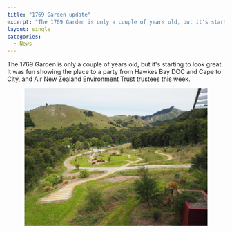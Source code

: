 ```yaml
---
title: "1769 Garden update"
excerpt: "The 1769 Garden is only a couple of years old, but it's starting to look great!"
layout: single
categories:
  - News
---
```


The 1769 Garden is only a couple of years old, but it's starting to look great. It was fun showing the place to a party from Hawkes Bay DOC and Cape to City, and Air New Zealand Environment Trust trustees this week.

<figure>
    <a href="/assets/images/news/1769-garden-update.jpg"><img src="/assets/images/news/1769-garden-update.jpg"></a>
</figure>
